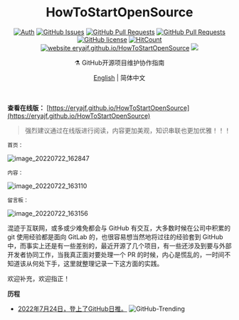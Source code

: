 <h1 align="center">HowToStartOpenSource</h1>

<div align="center">

[![Auth](https://img.shields.io/badge/Auth-eryajf-ff69b4)](https://github.com/eryajf)
[![GitHub Issues](https://img.shields.io/github/issues/eryajf/HowToStartOpenSource.svg)](https://github.com/eryajf/HowToStartOpenSource/issues)
[![GitHub Pull Requests](https://img.shields.io/github/issues-pr/eryajf/HowToStartOpenSource)](https://github.com/eryajf/HowToStartOpenSource/pulls)
[![GitHub Pull Requests](https://img.shields.io/github/stars/eryajf/HowToStartOpenSource)](https://github.com/eryajf/HowToStartOpenSource/stargazers)
[![GitHub license](https://img.shields.io/github/license/eryajf/HowToStartOpenSource)](https://github.com/eryajf/HowToStartOpenSource/blob/main/LICENSE)
[![HitCount](https://views.whatilearened.today/views/github/eryajf/HowToStartOpenSource.svg)](https://github.com/eryajf/HowToStartOpenSource)
[![website eryajf.github.io/HowToStartOpenSource](https://img.shields.io/website-up-down-green-red/http/eryajf.github.io/HowToStartOpenSource.svg)](https://eryajf.github.io/HowToStartOpenSource/)
[![](https://img.shields.io/badge/Awesome-MyStarList-c780fa?logo=Awesome-Lists)](https://github.com/eryajf/awesome-stars-eryajf#readme)

</div>

<p align="center"> ⚗️ GitHub开源项目维护协作指南</p>

<div align="center">

[English](./README-en.md) | 简体中文

</div>

<div align="center">
<img src="https://camo.githubusercontent.com/82291b0fe831bfc6781e07fc5090cbd0a8b912bb8b8d4fec0696c881834f81ac/68747470733a2f2f70726f626f742e6d656469612f394575424971676170492e676966" width="800"  height="3">
</div><br>


**查看在线版：** [https://eryajf.github.io/HowToStartOpenSource](https://eryajf.github.io/HowToStartOpenSource)

> 强烈建议通过在线版进行阅读，内容更加美观，知识串联也更加优雅！！！

`首页：`

![image_20220722_162847](https://cdn.staticaly.com/gh/eryajf/tu/main/img/image_20220722_162847.png)

`内容：`

![image_20220722_163110](https://cdn.staticaly.com/gh/eryajf/tu/main/img/image_20220722_163110.png)

`留言板：`

![image_20220722_163156](https://cdn.staticaly.com/gh/eryajf/tu/main/img/image_20220722_163156.png)

混迹于互联网，或多或少难免都会与 GitHub 有交互，大多数时候在公司中积累的 git 使用经验都是面向 GitLab 的，也很容易想当然地将过往的经验套到 GitHub 中，而事实上还是有一些差别的，最近开源了几个项目，有一些还涉及到要与外部开发者协同工作，当我真正面对要处理一个 PR 的时候，内心是慌乱的，一时间不知道该从何处下手，这里就整理记录一下这方面的实践。

欢迎补充，欢迎指正！

**历程**

- [2022年7月24日，登上了GitHub日推。](https://github.com/bonfy/github-trending/blob/master/2022-07-24.md#javascript)
  ![GitHub-Trending](https://cdn.staticaly.com/gh/eryajf/tu/main/img/image_20220724_173425.png)

